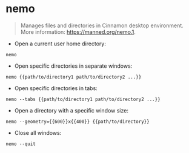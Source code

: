 # nemo

> Manages files and directories in Cinnamon desktop environment.
> More information: <https://manned.org/nemo.1>.

- Open a current user home directory:

`nemo`

- Open specific directories in separate windows:

`nemo {{path/to/directory1 path/to/directory2 ...}}`

- Open specific directories in tabs:

`nemo --tabs {{path/to/directory1 path/to/directory2 ...}}`

- Open a directory with a specific window size:

`nemo --geometry={{600}}x{{400}} {{path/to/directory}}`

- Close all windows:

`nemo --quit`
